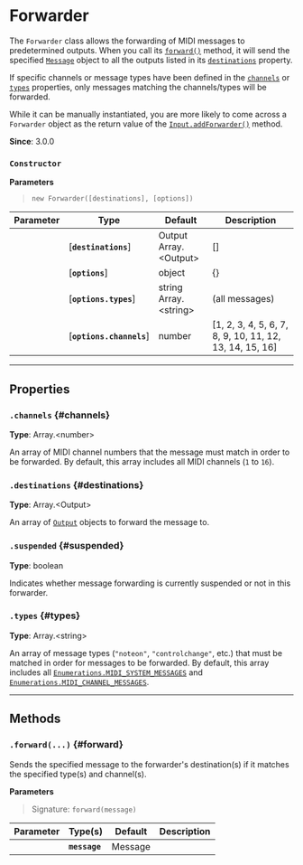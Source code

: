 
# Forwarder

The `Forwarder` class allows the forwarding of MIDI messages to predetermined outputs. When you
call its [`forward()`](#forward) method, it will send the specified [`Message`](Message) object
to all the outputs listed in its [`destinations`](#destinations) property.

If specific channels or message types have been defined in the [`channels`](#channels) or
[`types`](#types) properties, only messages matching the channels/types will be forwarded.

While it can be manually instantiated, you are more likely to come across a `Forwarder` object as
the return value of the [`Input.addForwarder()`](Input#addForwarder) method.

**Since**: 3.0.0



### `Constructor`




  **Parameters**

  > `new Forwarder([destinations], [options])`

  <div class="parameter-table-container">

  | Parameter    | Type         | Default      | Description  |
  | ------------ | ------------ | ------------ | ------------ |
    |[**`destinations`**] | Output<br />Array.&lt;Output&gt;<br /> |\[\]|An [`Output`](Output) object, or an array of such objects, to forward the message to.|
    |[**`options`**] | object<br /> |{}||
    |[**`options.types`**] | string<br />Array.&lt;string&gt;<br /> |(all messages)|A MIDI message type or an array of such types (`"noteon"`, `"controlchange"`, etc.), that the specified message must match in order to be forwarded. If this option is not specified, all types of messages will be forwarded. Valid messages are the ones found in either [`MIDI_SYSTEM_MESSAGES`](Enumerations#MIDI_SYSTEM_MESSAGES) or [`MIDI_CHANNEL_MESSAGES`](Enumerations#MIDI_CHANNEL_MESSAGES).|
    |[**`options.channels`**] | number<br /> |[1, 2, 3, 4, 5, 6, 7, 8, 9, 10, 11, 12, 13, 14, 15, 16]|A MIDI channel number or an array of channel numbers that the message must match in order to be forwarded. By default all MIDI channels are included (`1` to `16`).|

  </div>



***

## Properties

### `.channels` {#channels}
**Type**: Array.&lt;number&gt;<br />


An array of MIDI channel numbers that the message must match in order to be forwarded. By
default, this array includes all MIDI channels (`1` to `16`).


### `.destinations` {#destinations}
**Type**: Array.&lt;Output&gt;<br />


An array of [`Output`](Output) objects to forward the message to.


### `.suspended` {#suspended}
**Type**: boolean<br />


Indicates whether message forwarding is currently suspended or not in this forwarder.


### `.types` {#types}
**Type**: Array.&lt;string&gt;<br />


An array of message types (`"noteon"`, `"controlchange"`, etc.) that must be matched in order
for messages to be forwarded. By default, this array includes all
[`Enumerations.MIDI_SYSTEM_MESSAGES`](Enumerations#MIDI_SYSTEM_MESSAGES) and
[`Enumerations.MIDI_CHANNEL_MESSAGES`](Enumerations#MIDI_CHANNEL_MESSAGES).



***

## Methods


### `.forward(...)` {#forward}


Sends the specified message to the forwarder's destination(s) if it matches the specified
type(s) and channel(s).


  **Parameters**

  > Signature: `forward(message)`

  <div class="parameter-table-container">

  | Parameter    | Type(s)      | Default      | Description  |
  | ------------ | ------------ | ------------ | ------------ |
    |**`message`** | Message<br /> ||The [`Message`](Message) object to forward.|

  </div>






